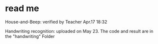 # read me

House-and-Beep: verified by Teacher Apr.17 18:32

Handwriting recognition: uploaded on May 23. The code and result are in the "handwriting" Folder